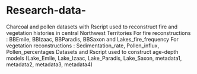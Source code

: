 # Research-data-
Charcoal and pollen datasets with Rscript used to reconstruct fire and vegetation histories in central Northwest Territories For fire reconstructions : BBEmile, BBIzaac, BBParadis, BBSaxon and Lakes_fire_frequency For vegetation reconstructions : Sedimentation_rate, Pollen_influx, Pollen_percentages Datasets and Rscript used to construct age-depth models (Lake_Emile, Lake_Izaac, Lake_Paradis, Lake_Saxon, metadata1, metadata2, metadata3, metadata4)
